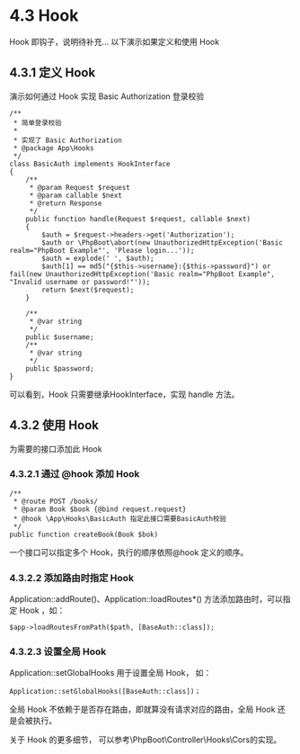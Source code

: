 # 4.3 Hook

Hook 即钩子，说明待补充... 以下演示如果定义和使用 Hook

## 4.3.1 定义 Hook

演示如何通过 Hook 实现 Basic Authorization 登录校验
```
/**
 * 简单登录校验
 *
 * 实现了 Basic Authorization
 * @package App\Hooks
 */
class BasicAuth implements HookInterface
{
    /**
     * @param Request $request
     * @param callable $next
     * @return Response
     */
    public function handle(Request $request, callable $next)
    {
        $auth = $request->headers->get('Authorization');
        $auth or \PhpBoot\abort(new UnauthorizedHttpException('Basic realm="PhpBoot Example"', 'Please login...'));
        $auth = explode(' ', $auth);
        $auth[1] == md5("{$this->username}:{$this->password}") or fail(new UnauthorizedHttpException('Basic realm="PhpBoot Example", "Invalid username or password!"'));
        return $next($request);
    }

    /**
     * @var string
     */
    public $username;
    /**
     * @var string
     */
    public $password;
}
```
可以看到，Hook 只需要继承HookInterface，实现 handle 方法。

## 4.3.2 使用 Hook

为需要的接口添加此 Hook

### 4.3.2.1 通过 @hook 添加 Hook

```
/**
 * @route POST /books/
 * @param Book $book {@bind request.request}
 * @hook \App\Hooks\BasicAuth 指定此接口需要BasicAuth校验
 */
public function createBook(Book $bok)
```

一个接口可以指定多个 Hook，执行的顺序依照@hook 定义的顺序。

### 4.3.2.2 添加路由时指定 Hook

Application::addRoute()、Application::loadRoutes*() 方法添加路由时，可以指定 Hook ，如：

```
$app->loadRoutesFromPath($path, [BaseAuth::class]);
```

### 4.3.2.3 设置全局 Hook

Application::setGlobalHooks 用于设置全局 Hook， 如：

```
Application::setGlobalHooks([BaseAuth::class])；
```

全局 Hook 不依赖于是否存在路由，即就算没有请求对应的路由，全局 Hook 还是会被执行。

关于 Hook 的更多细节， 可以参考\PhpBoot\Controller\Hooks\Cors的实现。

